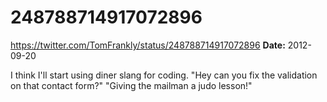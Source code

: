 # 248788714917072896
https://twitter.com/TomFrankly/status/248788714917072896
**Date:** 2012-09-20

I think I'll start using diner slang for coding. "Hey can you fix the validation on that contact form?" "Giving the mailman a judo lesson!"
